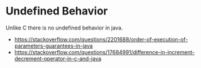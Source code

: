 # Undefined Behavior

Unlike C there is no undefined behavior in java.

- <https://stackoverflow.com/questions/2201688/order-of-execution-of-parameters-guarantees-in-java>
- <https://stackoverflow.com/questions/17684991/difference-in-increment-decrement-operator-in-c-and-java>
